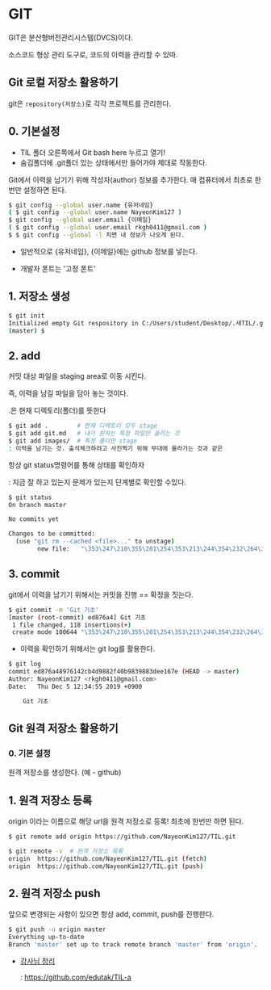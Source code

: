 # GIT

GIT은 분산형버전관리시스템(DVCS)이다.

소스코드 형상 관리 도구로, 코드의 이력을 관리할 수 있따.



## Git 로컬 저장소 활용하기

git은 ` repository(저장소) `로 각각 프로젝트를 관리한다.



## 0. 기본설정

* TIL 폴더 오른쪽에서 Git bash here 누르고 열기!
* 숨김폴더에 .git폴더 있는 상태에서만 들어가야 제대로 작동한다.

Git에서 이력을 남기기 위해 작성자(author) 정보를 추가한다. 매 컴퓨터에서 최초로 한 번만 설정하면 된다.

``` bash
$ git config --global user.name {유저네임}
( $ git config --global user.name NayeonKim127 )
$ git config --global user.email {이메일}
( $ git config --global user.email rkgh0411@gmail.com )
$ $ git config --global -l 치면 내 정보가 나오게 된다.
```

* 일반적으로 {유저네임}, {이메일}에는 github 정보를 넣는다.

* 개발자 폰트는 '고정 폰트'



## 1. 저장소 생성

```bash
$ git init
Initialized empty Git respository in C:/Users/student/Desktop/.새TIL/.git/
(master) $
```



## 2. add

커밋 대상 파일을 staging area로 이동 시킨다.

즉, 이력을 남길 파일을 담아 놓는 것이다.

.은 현재 디렉토리(폴더)를 뜻한다

``` bash
$ git add .		   # 현재 디렉토리 모두 stage
$ git add git.md   # 내가 원하는 특정 파일만 올리는 것
$ git add images/  # 특정 폴더만 stage
: 이력을 남기는 것. 출석체크하려고 사진찍기 위해 무대에 올라가는 것과 같은
```

항상 git status명령어를 통해 상태를 확인하자

:  지금 잘 하고 있는지 문제가 있는지 단계별로 확인할 수있다.

```bash
$ git status
On branch master

No commits yet

Changes to be committed:
  (use "git rm --cached <file>..." to unstage)
        new file:   "\353\247\210\355\201\254\353\213\244\354\232\264\355\231\234\354\232\251\353\262\225.md"

```

## 3. commit

git에서 이력을 남기기 위해서는 커밋을 진행 == 확정을 짓는다.

```bash
$ git commit -m 'Git 기초'
[master (root-commit) ed876a4] Git 기초
 1 file changed, 118 insertions(+)
 create mode 100644 "\353\247\210\355\201\254\353\213\244\354\232\264\355\231\234\354\232\251\353\262\225.md"

```

* 이력을 확인하기 위해서는 git log를 활용한다.

```bash
$ git log
commit ed876a48976142cb4d9882f40b9839883dee167e (HEAD -> master)
Author: NayeonKim127 <rkgh0411@gmail.com>
Date:   Thu Dec 5 12:34:55 2019 +0900

    Git 기초
```



## Git 원격 저장소 활용하기

### 0. 기본 설정

원격 저장소를 생성한다. (예 - github)



## 1. 원격 저장소 등록

origin 이라는 이름으로 해당 url을 원격 저장소로 등록! 최초에 한번만 하면 된다.

```bash
$ git remote add origin https://github.com/NayeonKim127/TIL.git
```

```bash
$ git remote -v  # 원격 저장소 목록
origin  https://github.com/NayeonKim127/TIL.git (fetch)
origin  https://github.com/NayeonKim127/TIL.git (push)
```



## 2. 원격 저장소 push

앞으로 변경되는 사항이 있으면 항상 add, commit, push를 진행한다.

```bash
$ git push -u origin master
Everything up-to-date
Branch 'master' set up to track remote branch 'master' from 'origin'.
```



* [강사님 정리](https://github.com/edutak/TIL-a)

  : https://github.com/edutak/TIL-a

